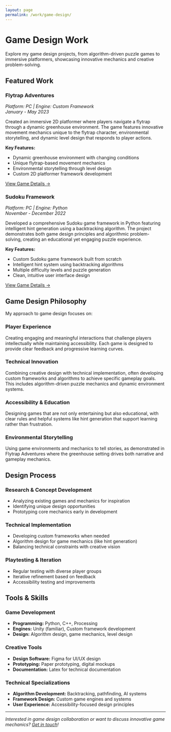 ```yaml
---
layout: page
permalink: /work/game-design/
---
```


# Game Design Work

Explore my game design projects, from algorithm-driven puzzle games to immersive platformers, showcasing innovative mechanics and creative problem-solving.

## Featured Work

### Flytrap Adventures
*Platform: PC | Engine: Custom Framework*  
*January - May 2023*

Created an immersive 2D platformer where players navigate a flytrap through a dynamic greenhouse environment. The game features innovative movement mechanics unique to the flytrap character, environmental storytelling, and dynamic level design that responds to player actions.

**Key Features:**
- Dynamic greenhouse environment with changing conditions
- Unique flytrap-based movement mechanics
- Environmental storytelling through level design
- Custom 2D platformer framework development

[View Game Details →](#)

### Sudoku Framework
*Platform: PC | Engine: Python*  
*November - December 2022*

Developed a comprehensive Sudoku game framework in Python featuring intelligent hint generation using a backtracking algorithm. The project demonstrates both game design principles and algorithmic problem-solving, creating an educational yet engaging puzzle experience.

**Key Features:**
- Custom Sudoku game framework built from scratch
- Intelligent hint system using backtracking algorithms
- Multiple difficulty levels and puzzle generation
- Clean, intuitive user interface design

[View Game Details →](#)

## Game Design Philosophy

My approach to game design focuses on:

### Player Experience
Creating engaging and meaningful interactions that challenge players intellectually while maintaining accessibility. Each game is designed to provide clear feedback and progressive learning curves.

### Technical Innovation
Combining creative design with technical implementation, often developing custom frameworks and algorithms to achieve specific gameplay goals. This includes algorithm-driven puzzle mechanics and dynamic environment systems.

### Accessibility & Education
Designing games that are not only entertaining but also educational, with clear rules and helpful systems like hint generation that support learning rather than frustration.

### Environmental Storytelling
Using game environments and mechanics to tell stories, as demonstrated in Flytrap Adventures where the greenhouse setting drives both narrative and gameplay mechanics.

## Design Process

### Research & Concept Development
- Analyzing existing games and mechanics for inspiration
- Identifying unique design opportunities
- Prototyping core mechanics early in development

### Technical Implementation
- Developing custom frameworks when needed
- Algorithm design for game mechanics (like hint generation)
- Balancing technical constraints with creative vision

### Playtesting & Iteration
- Regular testing with diverse player groups
- Iterative refinement based on feedback
- Accessibility testing and improvements

## Tools & Skills

### Game Development
- **Programming:** Python, C++, Processing
- **Engines:** Unity (familiar), Custom framework development
- **Design:** Algorithm design, game mechanics, level design

### Creative Tools
- **Design Software:** Figma for UI/UX design
- **Prototyping:** Paper prototyping, digital mockups
- **Documentation:** Latex for technical documentation

### Technical Specializations
- **Algorithm Development:** Backtracking, pathfinding, AI systems
- **Framework Design:** Custom game engines and systems
- **User Experience:** Accessibility-focused design principles

---

*Interested in game design collaboration or want to discuss innovative game mechanics? [Get in touch](/contact/)!* 